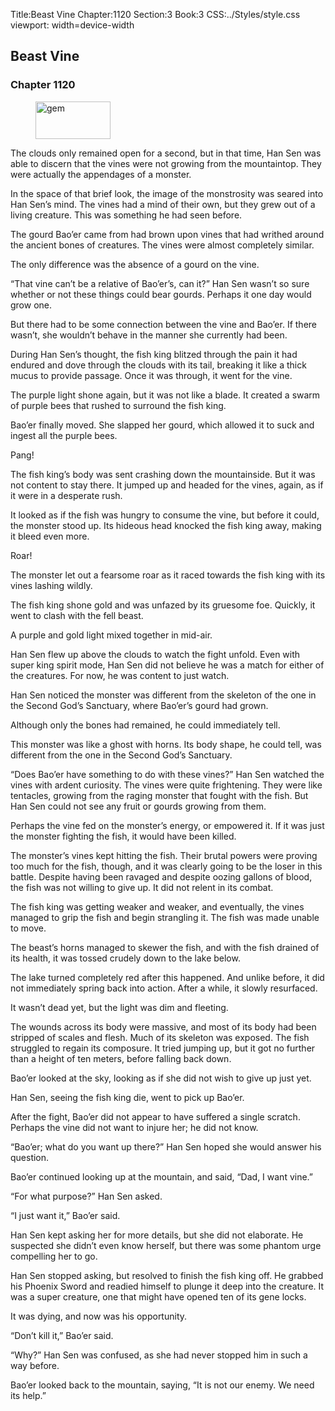 Title:Beast Vine 
Chapter:1120 
Section:3 
Book:3 
CSS:../Styles/style.css 
viewport: width=device-width
  
## Beast Vine
### Chapter 1120
  
<figure>
	<img src="../Images/gem.gif" alt="gem" id="gem" width="120" height="60" />
</figure>
  

  
The clouds only remained open for a second, but in that time, Han Sen was able to discern that the vines were not growing from the mountaintop. They were actually the appendages of a monster.

In the space of that brief look, the image of the monstrosity was seared into Han Sen’s mind. The vines had a mind of their own, but they grew out of a living creature. This was something he had seen before.

The gourd Bao’er came from had brown upon vines that had writhed around the ancient bones of creatures. The vines were almost completely similar.

The only difference was the absence of a gourd on the vine.

“That vine can’t be a relative of Bao’er’s, can it?” Han Sen wasn’t so sure whether or not these things could bear gourds. Perhaps it one day would grow one.

But there had to be some connection between the vine and Bao’er. If there wasn’t, she wouldn’t behave in the manner she currently had been.

During Han Sen’s thought, the fish king blitzed through the pain it had endured and dove through the clouds with its tail, breaking it like a thick mucus to provide passage. Once it was through, it went for the vine.

The purple light shone again, but it was not like a blade. It created a swarm of purple bees that rushed to surround the fish king.

Bao’er finally moved. She slapped her gourd, which allowed it to suck and ingest all the purple bees.

Pang!

The fish king’s body was sent crashing down the mountainside. But it was not content to stay there. It jumped up and headed for the vines, again, as if it were in a desperate rush.

It looked as if the fish was hungry to consume the vine, but before it could, the monster stood up. Its hideous head knocked the fish king away, making it bleed even more.

Roar!

The monster let out a fearsome roar as it raced towards the fish king with its vines lashing wildly.

The fish king shone gold and was unfazed by its gruesome foe. Quickly, it went to clash with the fell beast.

A purple and gold light mixed together in mid-air.

Han Sen flew up above the clouds to watch the fight unfold. Even with super king spirit mode, Han Sen did not believe he was a match for either of the creatures. For now, he was content to just watch.

Han Sen noticed the monster was different from the skeleton of the one in the Second God’s Sanctuary, where Bao’er’s gourd had grown.

Although only the bones had remained, he could immediately tell.

This monster was like a ghost with horns. Its body shape, he could tell, was different from the one in the Second God’s Sanctuary.

“Does Bao’er have something to do with these vines?” Han Sen watched the vines with ardent curiosity. The vines were quite frightening. They were like tentacles, growing from the raging monster that fought with the fish. But Han Sen could not see any fruit or gourds growing from them.

Perhaps the vine fed on the monster’s energy, or empowered it. If it was just the monster fighting the fish, it would have been killed.

The monster’s vines kept hitting the fish. Their brutal powers were proving too much for the fish, though, and it was clearly going to be the loser in this battle. Despite having been ravaged and despite oozing gallons of blood, the fish was not willing to give up. It did not relent in its combat.

The fish king was getting weaker and weaker, and eventually, the vines managed to grip the fish and begin strangling it. The fish was made unable to move.

The beast’s horns managed to skewer the fish, and with the fish drained of its health, it was tossed crudely down to the lake below.

The lake turned completely red after this happened. And unlike before, it did not immediately spring back into action. After a while, it slowly resurfaced.

It wasn’t dead yet, but the light was dim and fleeting.

The wounds across its body were massive, and most of its body had been stripped of scales and flesh. Much of its skeleton was exposed. The fish struggled to regain its composure. It tried jumping up, but it got no further than a height of ten meters, before falling back down.

Bao’er looked at the sky, looking as if she did not wish to give up just yet.

Han Sen, seeing the fish king die, went to pick up Bao’er.

After the fight, Bao’er did not appear to have suffered a single scratch. Perhaps the vine did not want to injure her; he did not know.

“Bao’er; what do you want up there?” Han Sen hoped she would answer his question.

Bao’er continued looking up at the mountain, and said, “Dad, I want vine.”

“For what purpose?” Han Sen asked.

“I just want it,” Bao’er said.

Han Sen kept asking her for more details, but she did not elaborate. He suspected she didn’t even know herself, but there was some phantom urge compelling her to go.

Han Sen stopped asking, but resolved to finish the fish king off. He grabbed his Phoenix Sword and readied himself to plunge it deep into the creature. It was a super creature, one that might have opened ten of its gene locks.

It was dying, and now was his opportunity.

“Don’t kill it,” Bao’er said.

“Why?” Han Sen was confused, as she had never stopped him in such a way before.

Bao’er looked back to the mountain, saying, “It is not our enemy. We need its help.”